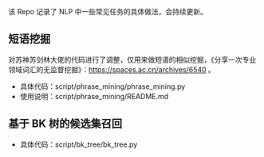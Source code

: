 该 Repo 记录了 NLP 中一些常见任务的具体做法，会持续更新。

## 短语挖掘
对苏神苏剑林大佬的代码进行了调整，仅用来做短语的相似挖掘，《分享一次专业领域词汇的无监督挖掘》：https://spaces.ac.cn/archives/6540 。
- 具体代码：script/phrase_mining/phrase_mining.py
- 使用说明：script/phrase_mining/README.md

## 基于 BK 树的候选集召回
- 具体代码：script/bk_tree/bk_tree.py
